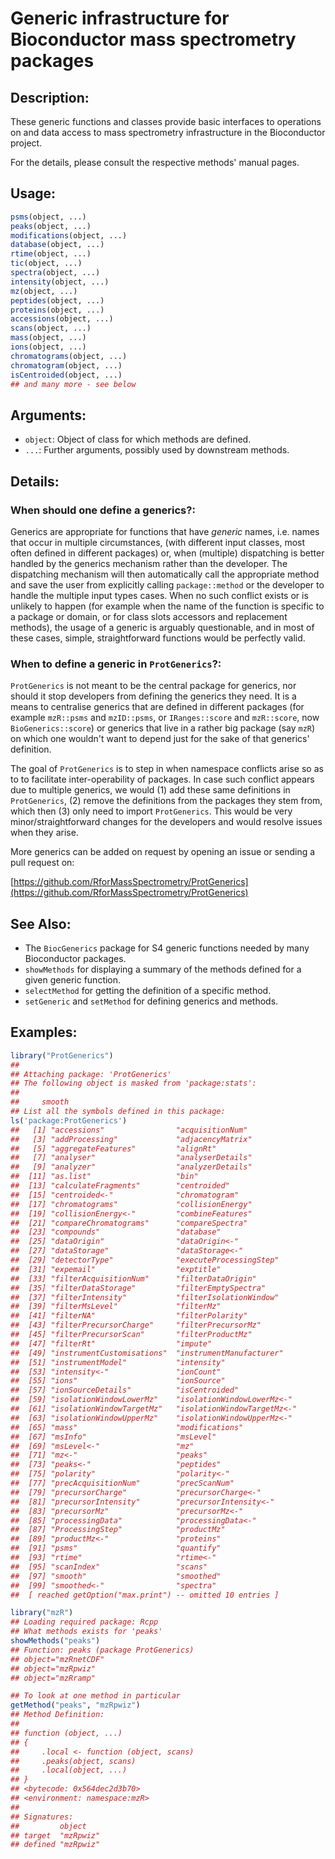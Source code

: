 <!-- README.md is generated from README.Rmd. Please edit that file -->



# Generic infrastructure for Bioconductor mass spectrometry packages

## Description:

These generic functions and classes provide basic interfaces to
operations on and data access to mass spectrometry infrastructure in
the Bioconductor project.

For the details, please consult the respective methods' manual pages.

## Usage:

```r
psms(object, ...)
peaks(object, ...)
modifications(object, ...)
database(object, ...)
rtime(object, ...)
tic(object, ...)
spectra(object, ...)
intensity(object, ...)
mz(object, ...)
peptides(object, ...)
proteins(object, ...)
accessions(object, ...)
scans(object, ...)
mass(object, ...)
ions(object, ...)
chromatograms(object, ...)
chromatogram(object, ...)
isCentroided(object, ...)
## and many more - see below
```

## Arguments:

- `object`: Object of class for which methods are defined.
- `...`: Further arguments, possibly used by downstream methods.

## Details:

### When should one define a generics?:

Generics are appropriate for functions that have _generic_
names, i.e. names that occur in multiple circumstances, (with
different input classes, most often defined in different
packages) or, when (multiple) dispatching is better handled by
the generics mechanism rather than the developer. The
dispatching mechanism will then automatically call the
appropriate method and save the user from explicitly calling
`package::method` or the developer to handle the multiple input
types cases. When no such conflict exists or is unlikely to
happen (for example when the name of the function is specific to
a package or domain, or for class slots accessors and
replacement methods), the usage of a generic is arguably
questionable, and in most of these cases, simple,
straightforward functions would be perfectly valid.

### When to define a generic in `ProtGenerics`?:

`ProtGenerics` is not meant to be the central package for generics,
nor should it stop developers from defining the generics they need. It
is a means to centralise generics that are defined in different
packages (for example `mzR::psms` and `mzID::psms`, or
`IRanges::score` and `mzR::score`, now `BioGenerics::score`) or
generics that live in a rather big package (say `mzR`) on which one
wouldn't want to depend just for the sake of that generics'
definition.

The goal of `ProtGenerics` is to step in when namespace conflicts
arise so as to to facilitate inter-operability of packages. In case
such conflict appears due to multiple generics, we would (1) add these
same definitions in `ProtGenerics`, (2) remove the definitions from
the packages they stem from, which then (3) only need to import
`ProtGenerics`. This would be very minor/straightforward changes for
the developers and would resolve issues when they arise.

More generics can be added on request by opening an issue or sending a
pull request on:

[https://github.com/RforMassSpectrometry/ProtGenerics](https://github.com/RforMassSpectrometry/ProtGenerics)


## See Also:

- The `BiocGenerics` package for S4 generic functions needed by many
  Bioconductor packages.
- `showMethods` for displaying a summary of the methods defined for a
  given generic function.
- `selectMethod` for getting the definition of a specific method.
- `setGeneric` and `setMethod` for defining generics and methods.

## Examples:


```r
library("ProtGenerics")
## 
## Attaching package: 'ProtGenerics'
## The following object is masked from 'package:stats':
## 
##     smooth
## List all the symbols defined in this package:
ls('package:ProtGenerics')
##   [1] "accessions"                "acquisitionNum"           
##   [3] "addProcessing"             "adjacencyMatrix"          
##   [5] "aggregateFeatures"         "alignRt"                  
##   [7] "analyser"                  "analyserDetails"          
##   [9] "analyzer"                  "analyzerDetails"          
##  [11] "as.list"                   "bin"                      
##  [13] "calculateFragments"        "centroided"               
##  [15] "centroided<-"              "chromatogram"             
##  [17] "chromatograms"             "collisionEnergy"          
##  [19] "collisionEnergy<-"         "combineFeatures"          
##  [21] "compareChromatograms"      "compareSpectra"           
##  [23] "compounds"                 "database"                 
##  [25] "dataOrigin"                "dataOrigin<-"             
##  [27] "dataStorage"               "dataStorage<-"            
##  [29] "detectorType"              "executeProcessingStep"    
##  [31] "expemail"                  "exptitle"                 
##  [33] "filterAcquisitionNum"      "filterDataOrigin"         
##  [35] "filterDataStorage"         "filterEmptySpectra"       
##  [37] "filterIntensity"           "filterIsolationWindow"    
##  [39] "filterMsLevel"             "filterMz"                 
##  [41] "filterNA"                  "filterPolarity"           
##  [43] "filterPrecursorCharge"     "filterPrecursorMz"        
##  [45] "filterPrecursorScan"       "filterProductMz"          
##  [47] "filterRt"                  "impute"                   
##  [49] "instrumentCustomisations"  "instrumentManufacturer"   
##  [51] "instrumentModel"           "intensity"                
##  [53] "intensity<-"               "ionCount"                 
##  [55] "ions"                      "ionSource"                
##  [57] "ionSourceDetails"          "isCentroided"             
##  [59] "isolationWindowLowerMz"    "isolationWindowLowerMz<-" 
##  [61] "isolationWindowTargetMz"   "isolationWindowTargetMz<-"
##  [63] "isolationWindowUpperMz"    "isolationWindowUpperMz<-" 
##  [65] "mass"                      "modifications"            
##  [67] "msInfo"                    "msLevel"                  
##  [69] "msLevel<-"                 "mz"                       
##  [71] "mz<-"                      "peaks"                    
##  [73] "peaks<-"                   "peptides"                 
##  [75] "polarity"                  "polarity<-"               
##  [77] "precAcquisitionNum"        "precScanNum"              
##  [79] "precursorCharge"           "precursorCharge<-"        
##  [81] "precursorIntensity"        "precursorIntensity<-"     
##  [83] "precursorMz"               "precursorMz<-"            
##  [85] "processingData"            "processingData<-"         
##  [87] "ProcessingStep"            "productMz"                
##  [89] "productMz<-"               "proteins"                 
##  [91] "psms"                      "quantify"                 
##  [93] "rtime"                     "rtime<-"                  
##  [95] "scanIndex"                 "scans"                    
##  [97] "smooth"                    "smoothed"                 
##  [99] "smoothed<-"                "spectra"                  
##  [ reached getOption("max.print") -- omitted 10 entries ]

library("mzR")
## Loading required package: Rcpp
## What methods exists for 'peaks'
showMethods("peaks")
## Function: peaks (package ProtGenerics)
## object="mzRnetCDF"
## object="mzRpwiz"
## object="mzRramp"

## To look at one method in particular
getMethod("peaks", "mzRpwiz")
## Method Definition:
## 
## function (object, ...) 
## {
##     .local <- function (object, scans) 
##     .peaks(object, scans)
##     .local(object, ...)
## }
## <bytecode: 0x564dec2d3b70>
## <environment: namespace:mzR>
## 
## Signatures:
##         object   
## target  "mzRpwiz"
## defined "mzRpwiz"
```
